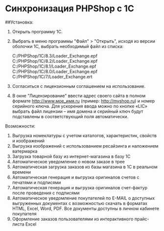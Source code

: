 # Синхронизация PHPShop с 1С

##Установка:

1. Открыть программу 1С.
2. Выбрать в меню программы "Файл" > "Открыть", исходя из версии оболочки 1С, выбрать необходимый файл из списка:

   C:/PHPShop/1C/8.3/Loader_Exchange.epf\
   C:/PHPShop/1C/8.2/Loader_Exchange.epf\
   C:/PHPShop/1C/8.1/Loader_Exchange.epf\
   C:/PHPShop/1C/8.0/Loader_Exchange.epf\
   C:/PHPShop/1C/7/Loader_Exchange.ert

3. Согласиться с лицензионным соглашением на использование.
4. В окне "Лицензирование" ввести адрес своего сайта в полном формате http://www.мое_имя.ru (пример: http://myshop.ru) и номер серийного ключа. Для ускорения ввода можно по кнопке «LIC» выбрать файл лицензии – имя домена и серийный ключ будут подставлены в соответствующий поля автоматически.

Возможности:

1. Выгрузка номеклатуры с учетом каталогов, характеристик, свойств и изображений
2. Выгрузка изображений с использованием ресайзинга и наложением ватермарка
3. Загрузка товарной базу из интернет-магазина в базу 1С
4. Автоматическое уведомление о новом заказе в трее
5. Автоматическая загрузка заказов из базы магазина в 1С в реальном времени
6. Автоматическая генерация и выгрузка оригиналов счетов с печатями и подписями
7. Автоматическая генерация и выгрузка оригиналов счет-фактур после проведения с подписями
8. Автоматическое уведомление покупателей по E-MAIL о доступных выгруженных документах с возможностью скачать в форматах HTML, Excel, Word, PDF. Все документы доступны в личном кабинете покупателя
9.  Оформление заказов пользователями из интерактивного прайс-листа Excel
